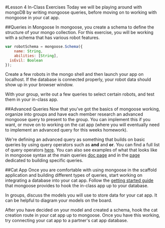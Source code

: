 #Lesson 4 In-Class Exercises
Today we will be playing around with mongoDB by writing mongoose queries, before moving on to working with mongoose in your cat app.

##Queries in Mongoose
In mongoose, you create a schema to define the structure of your mongo collection. For this exercise, you will be working with a schema that has various robot features.

```javascript
var robotSchema = mongoose.Schema({
	name: String,
	abilities: [String],
  isEvil: Boolean
});
```

Create a few robots in the mongo shell and then launch your app on localhost. If the database is connected properly, your robot data should show up in your browser window.

With your group, write out a few queries to select certain robots, and test them in your in-class app.

##Advanced Queries
Now that you've got the basics of mongoose working, organize into groups and have each member research an advanced mongoose query to present to the group. You can implement this if you want, or move on to working on the cat app (where you will eventually need to implement an advanced query for this weeks homework).

We're defining an advanced query as something that builds on basic queries by using query operators such as **and** and **or**. You can find a full list of query operators [here](https://docs.mongodb.org/manual/reference/operator/query/#query-selectors). You can also see examples of what that looks like in mongoose syntax at the main queries [doc page](http://mongoosejs.com/docs/queries.html) and in the [page](https://docs.mongodb.org/manual/tutorial/query-documents/) dedicated to building specific queries.

##Cat App
Once you are comfortable with using mongoose in the scaffold application and building different types of queries, start working on integrating a database into your cat app. Follow the [getting started guide](http://mongoosejs.com/docs/index.html) that mongoose provides to hook the in-class app up to your database.

In groups, discuss the models you will use to store data for your cat app. It can be helpful to diagram your models on the board.

After you have decided on your model and created a schema, hook the cat creation route in your cat app up to mongoose. Once you have this working, try connecting your cat app to a partner's cat app database.
